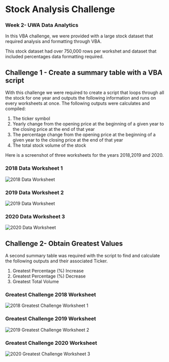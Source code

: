 # Stock Analysis Challenge 
### Week 2- UWA Data Analytics 

In this VBA challenge, we were provided with a large stock dataset that required analysis and formatting through VBA. 

This stock dataset had over 750,000 rows per workshet and dataset that included percentages data formatting required. 

## Challenge 1 - Create a summary table with a VBA script 
With this challenge we were required to create a script that loops through all the stock for one year and outputs the following information and runs on every worksheets at once. The following outputs were calculates and compiled: 

  1. The ticker symbol 
  2. Yearly change from the opening price at the beginning of a given year to the closing price at the end of that year
  3. The percentage change from the opening price at the beginning of a given year to the closing price at the end of that year 
  4. The total stock volume of the stock

Here is a screenshot of three worksheets for the years 2018,2019 and 2020. 
### 2018 Data Worksheet 1
![2018 Data Worksheet](https://github.com/jflengkong/vba-challenge/blob/main/StockData_Screenshots/1.%20WS1_StockData.png "2018 Worksheet")

### 2019 Data Worksheet 2
![2019 Data Worksheet](https://github.com/jflengkong/vba-challenge/blob/main/StockData_Screenshots/2.%20WS2_StockData.png "2019 Worksheet")

### 2020 Data Worksheet 3
![2020 Data Worksheet](https://github.com/jflengkong/vba-challenge/blob/main/StockData_Screenshots/3.%20WS3_StockData.png "2020 Worksheet")

## Challenge 2- Obtain Greatest Values 
A second summary table was required with the script to find and calculate the following outputs and their associated Ticker.  

1. Greatest Percentage (%) Increase 
2. Greatest Percentage (%) Decrease
3. Greatest Total Volume

### Greatest Challenge 2018 Worksheet 
![2018 Greatest Challenge Worksheet 1](https://github.com/jflengkong/vba-challenge/blob/main/StockData_Screenshots/4.%20WS1.GreatestChallenge.png "2018 Greatest Challenge")

### Greatest Challenge 2019 Worksheet 
![2019 Greatest Challenge Worksheet 2](https://github.com/jflengkong/vba-challenge/blob/main/StockData_Screenshots/5.%20WS2.GreatestChallenge.png "2019 Greatest Challenge")

### Greatest Challenge 2020 Worksheet 
![2020 Greatest Challenge Worksheet 3](https://github.com/jflengkong/vba-challenge/blob/main/StockData_Screenshots/6.%20WS3.GreatestChallenge.png "2020 Greatest Challenge")


